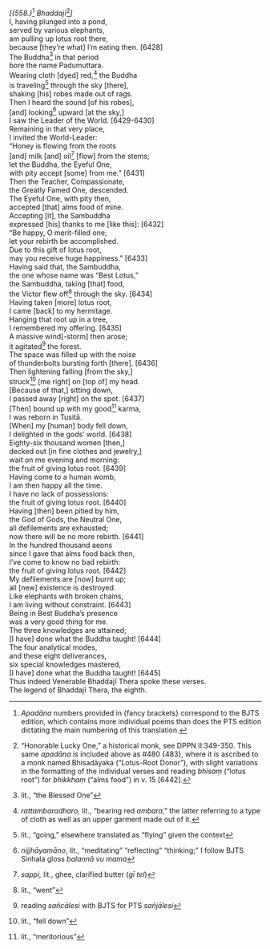 *\[{558.}*[^1] *Bhaddajī*[^2]*\]*  
I, having plunged into a pond,  
served by various elephants,  
am pulling up lotus root there,  
because \[they’re what\] I’m eating then. \[6428\]  
The Buddha[^3] in that period  
bore the name Padumuttara.  
Wearing cloth \[dyed\] red,[^4] the Buddha  
is traveling[^5] through the sky \[there\],  
shaking \[his\] robes made out of rags.  
Then I heard the sound \[of his robes\],  
\[and\] looking[^6] upward \[at the sky,\]  
I saw the Leader of the World. \[6429-6430\]  
Remaining in that very place,  
I invited the World-Leader:  
“Honey is flowing from the roots  
\[and\] milk \[and\] oil[^7] \[flow\] from the stems;  
let the Buddha, the Eyeful One,  
with pity accept \[some\] from me.” \[6431\]  
Then the Teacher, Compassionate,  
the Greatly Famed One, descended.  
The Eyeful One, with pity then,  
accepted \[that\] alms food of mine.  
Accepting \[it\], the Sambuddha  
expressed \[his\] thanks to me \[like this\]: \[6432\]  
“Be happy, O merit-filled one;  
let your rebirth be accomplished.  
Due to this gift of lotus root,  
may you receive huge happiness.” \[6433\]  
Having said that, the Sambuddha,  
the one whose name was “Best Lotus,”  
the Sambuddha, taking \[that\] food,  
the Victor flew off[^8] through the sky. \[6434\]  
Having taken \[more\] lotus root,  
I came \[back\] to my hermitage.  
Hanging that root up in a tree,  
I remembered my offering. \[6435\]  
A massive wind\[-storm\] then arose;  
it agitated[^9] the forest.  
The space was filled up with the noise  
of thunderbolts bursting forth \[there\]. \[6436\]  
Then lightening falling \[from the sky,\]  
struck[^10] \[me right\] on \[top of\] my head.  
\[Because of that,\] sitting down,  
I passed away \[right\] on the spot. \[6437\]  
\[Then\] bound up with my good[^11] karma,  
I was reborn in Tusitā.  
\[When\] my \[human\] body fell down,  
I delighted in the gods’ world. \[6438\]  
Eighty-six thousand women \[then,\]  
decked out \[in fine clothes and jewelry,\]  
wait on me evening and morning:  
the fruit of giving lotus root. \[6439\]  
Having come to a human womb,  
I am then happy all the time.  
I have no lack of possessions:  
the fruit of giving lotus root. \[6440\]  
Having \[then\] been pitied by him,  
the God of Gods, the Neutral One,  
all defilements are exhausted;  
now there will be no more rebirth. \[6441\]  
In the hundred thousand aeons  
since I gave that alms food back then,  
I’ve come to know no bad rebirth:  
the fruit of giving lotus root. \[6442\]  
My defilements are \[now\] burnt up;  
all \[new\] existence is destroyed.  
Like elephants with broken chains,  
I am living without constraint. \[6443\]  
Being in Best Buddha’s presence  
was a very good thing for me.  
The three knowledges are attained;  
\[I have\] done what the Buddha taught! \[6444\]  
The four analytical modes,  
and these eight deliverances,  
six special knowledges mastered,  
\[I have\] done what the Buddha taught! \[6445\]  
Thus indeed Venerable Bhaddajī Thera spoke these verses.  
The legend of Bhaddajī Thera, the eighth.  
[^1]: *Apadāna* numbers provided in {fancy brackets} correspond to the
    BJTS edition, which contains more individual poems than does the PTS
    edition dictating the main numbering of this translation.  
[^2]: “Honorable Lucky One,” a historical monk, see DPPN II:349-350.
    This same *apadāna* is included above as \#480 {483}, where it is
    ascribed to a monk named Bhisadāyaka (“Lotus-Root Donor”), with
    slight variations in the formatting of the individual verses and
    reading *bhisaṃ* (“lotus root”) for *bhikkhaṃ* (“alms food”) in v.
    15 \[6442\].  
[^3]: lit., “the Blessed One”  
[^4]: *rattambaradharo,* lit., “bearing red *ambara*,” the latter
    referring to a type of cloth as well as an upper garment made out of
    it.  
[^5]: lit., “going,” elsewhere translated as “flying” given the context  
[^6]: *nijjhāyamāno*, lit., “meditating” “reflecting” “thinking;” I
    follow BJTS Sinhala gloss *balannā vu mama*  
[^7]: *sappi,* lit., ghee, clarified butter (*gī tel*)  
[^8]: lit., “went”  
[^9]: reading *sañcālesi* with BJTS for PTS *sañjālesi*  
[^10]: lit., “fell down”  
[^11]: lit., “meritorious”
